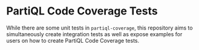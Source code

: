 # PartiQL Code Coverage Tests

While there are some unit tests in `partiql-coverage`, this repository aims to simultaneously create integration tests
as well as expose examples for users on how to create PartiQL Code Coverage tests.
